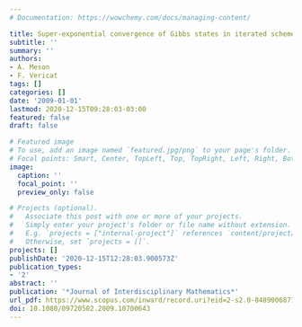 ```yaml
---
# Documentation: https://wowchemy.com/docs/managing-content/

title: Super-exponential convergence of Gibbs states in iterated schemes lattice models
subtitle: ''
summary: ''
authors:
- A. Meson
- F. Vericat
tags: []
categories: []
date: '2009-01-01'
lastmod: 2020-12-15T09:28:03-03:00
featured: false
draft: false

# Featured image
# To use, add an image named `featured.jpg/png` to your page's folder.
# Focal points: Smart, Center, TopLeft, Top, TopRight, Left, Right, BottomLeft, Bottom, BottomRight.
image:
  caption: ''
  focal_point: ''
  preview_only: false

# Projects (optional).
#   Associate this post with one or more of your projects.
#   Simply enter your project's folder or file name without extension.
#   E.g. `projects = ["internal-project"]` references `content/project/deep-learning/index.md`.
#   Otherwise, set `projects = []`.
projects: []
publishDate: '2020-12-15T12:28:03.900573Z'
publication_types:
- '2'
abstract: ''
publication: '*Journal of Interdisciplinary Mathematics*'
url_pdf: https://www.scopus.com/inward/record.uri?eid=2-s2.0-84890068770&doi=10.1080%2f09720502.2009.10700643&partnerID=40&md5=cdc27732e7e4b8e2601299459c916d9b
doi: 10.1080/09720502.2009.10700643
---
```

